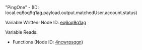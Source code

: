 "PingOne" - (ID: local.eq6oq9q1ag.payload.output.matchedUser.account.status)

Variable Written:
Node ID: [eq6oq9q1ag](../nodes/eq6oq9q1ag.md)

Variable Reads:
* Functions (Node ID: [4ncwrpsqgn](../nodes/4ncwrpsqgn.md))
